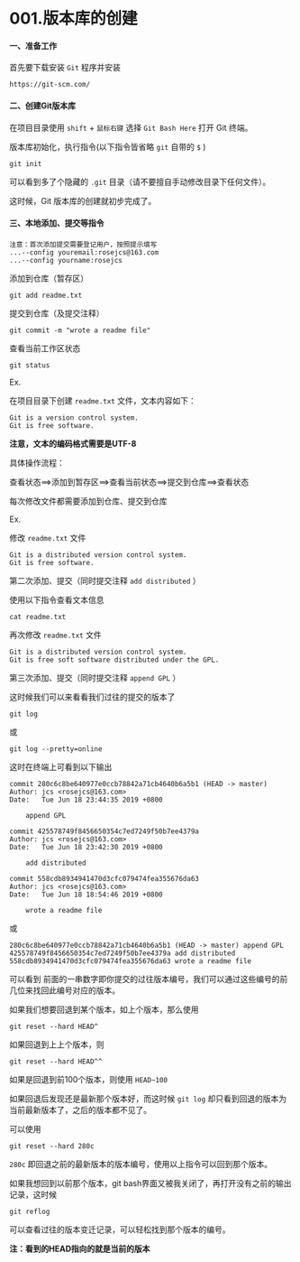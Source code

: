 # 001.版本库的创建

#### 一、准备工作

首先要下载安装	`Git`	程序并安装

```
https://git-scm.com/
```

#### 二、创建Git版本库

在项目目录使用	`shift`	+	`鼠标右键`	选择	`Git Bash Here`	打开	Git 终端。

版本库初始化，执行指令(以下指令皆省略	`git`	自带的	`$`	)

```
git init
```

可以看到多了个隐藏的	`.git`	目录（请不要擅自手动修改目录下任何文件）。

这时候，Git 版本库的创建就初步完成了。

#### 三、本地添加、提交等指令

```
注意：首次添加提交需要登记用户，按照提示填写
...--config youremail:rosejcs@163.com
...--config yourname:rosejcs
```

添加到仓库（暂存区）

```
git add readme.txt
```

提交到仓库（及提交注释）

```
git commit -m "wrote a readme file"
```

查看当前工作区状态

```
git status
```

Ex.

在项目目录下创建	`readme.txt`	文件，文本内容如下：

```
Git is a version control system.
Git is free software.
```

**注意，文本的编码格式需要是UTF-8**

具体操作流程：

查看状态==>添加到暂存区==>查看当前状态==>提交到仓库==>查看状态

每次修改文件都需要添加到仓库、提交到仓库

Ex.

修改	`readme.txt`	文件

```
Git is a distributed version control system.
Git is free software.
```

第二次添加、提交（同时提交注释	`add distributed`	）

使用以下指令查看文本信息

```
cat readme.txt
```

再次修改	`readme.txt`	文件

```
Git is a distributed version control system.
Git is free soft software distributed under the GPL.
```

第三次添加、提交（同时提交注释	`append GPL`	）

这时候我们可以来看看我们过往的提交的版本了

```
git log
```

或

```
git log --pretty=online
```

这时在终端上可看到以下输出

```
commit 280c6c8be640977e0ccb78842a71cb4640b6a5b1 (HEAD -> master)
Author: jcs <rosejcs@163.com>
Date:   Tue Jun 18 23:44:35 2019 +0800

    append GPL

commit 425578749f8456650354c7ed7249f50b7ee4379a
Author: jcs <rosejcs@163.com>
Date:   Tue Jun 18 23:42:30 2019 +0800

    add distributed

commit 558cdb8934941470d3cfc079474fea355676da63
Author: jcs <rosejcs@163.com>
Date:   Tue Jun 18 18:54:46 2019 +0800

    wrote a readme file
```

或

```
280c6c8be640977e0ccb78842a71cb4640b6a5b1 (HEAD -> master) append GPL
425578749f8456650354c7ed7249f50b7ee4379a add distributed
558cdb8934941470d3cfc079474fea355676da63 wrote a readme file
```

可以看到 前面的一串数字即你提交的过往版本编号，我们可以通过这些编号的前几位来找回此编号对应的版本。

如果我们想要回退到某个版本，如上个版本，那么使用

```
git reset --hard HEAD^
```

如果回退到上上个版本，则

```
git reset --hard HEAD^^
```

如果是回退到前100个版本，则使用	`HEAD~100`	

如果回退后发现还是最新那个版本好，而这时候	`git log`	却只看到回退的版本为当前最新版本了，之后的版本都不见了。

可以使用

```
git reset --hard 280c
```

`280c`	即回退之前的最新版本的版本编号，使用以上指令可以回到那个版本。	

如果我想回到以前那个版本，git bash界面又被我关闭了，再打开没有之前的输出记录，这时候

```
git reflog
```

可以查看过往的版本变迁记录，可以轻松找到那个版本的编号。

**注：看到的HEAD指向的就是当前的版本**